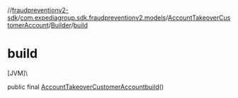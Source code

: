 //[fraudpreventionv2-sdk](../../../../index.md)/[com.expediagroup.sdk.fraudpreventionv2.models](../../index.md)/[AccountTakeoverCustomerAccount](../index.md)/[Builder](index.md)/[build](build.md)

# build

[JVM]\

public final [AccountTakeoverCustomerAccount](../index.md)[build](build.md)()
